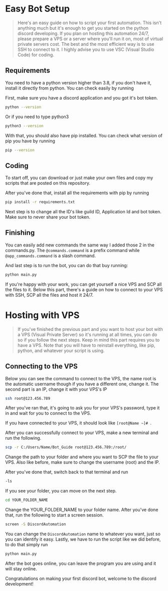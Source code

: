 # Easy Bot Setup
> Here's an easy guide on how to script your first automation. This isn't anything much but it's enough to get you started on the python discord developing.
>  If you plan on hosting this automation 24/7, please prepare a VPS or a server where you'll run it on, most of virtual private servers cost. The best and the most efficient way is to use SSH to connect to it.
>  I highly advise you to use VSC (Visual Studio Code) for coding.

## Requirements

You need to have a python version higher than 3.8, if you don't have it, install it directly from python.
You can check easily by running 

First, make sure you have a discord application and you got it's bot token.

```bash
python --version
```
Or if you need to type python3
```bash
python3 --version
```

With that, you should also have pip installed.
You can check what version of pip you have by running
```bash
pip --version
```

## Coding
To start off, you can download or just make your own files and copy my scripts that are posted on this repository.

After you've done that, install all the requirements with pip by running
```bash
pip install -r requirements.txt
```

Next step is to change all the ID's like guild ID, Application Id and bot token. Make sure to never share your bot token.

## Finishing

You can easily add new commands the same way I added those 2 in the commands.py. The `@commands.command` is a prefix command while `@app_commands.command` is a slash command.

And last step is to run the bot, you can do that buy running:
```bash
python main.py
```

If you're happy with your work, you can get yourself a nice VPS and SCP all the files to it. Below this part, there's a guide on how to connect to your VPS with SSH, SCP all the files and host it 24/7.

# Hosting with VPS
> If you've finished the previous part and you want to host your bot with a VPS (Visual Private Server) so it's running at all times, you can do so if you follow the next steps. Keep in mind this part requires you to have a VPS.
> Note that you will have to reinstall everything, like pip, python, and whatever your script is using.

## Connecting to the VPS

Below you can see the command to connect to the VPS, the name root is the automatic username though if you have a different one, change it. The second part is an IP, change it with your VPS's IP
```bash
ssh root@123.456.789
```
After you've ran that, it's going to ask you for your VPS's password, type it in and wait for you to connect to the VPS.

If you have connected to your VPS, it should look like `[root@Name ~]# `.

After you can successfully connect to your VPS, make a new terminal and run the following.
```bash
scp -r C:/Users/Name/Bot_Guide root@123.456.789:/root/
```
Change the path to your folder and where you want to SCP the file to your VPS. Also like before, make sure to change the username (root) and the IP.

After you've done that, switch back to that terminal and run
```bash
-ls
```
If you see your folder, you can move on the next step.

```bash
cd YOUR_FOLDER_NAME
```
Change the YOUR_FOLDER_NAME to your folder name. After you've done that, run the following to start a screen session.
```bash
screen -S DiscordAutomation
```
You can change the `DiscordAutomation` name to whatever you want, just so you can identify it easy.
Lastly, we have to run the script like we did before, to do that simply run
```bash
python main.py
```
After the bot goes online, you can leave the program you are using and it will stay online.

Congratulations on making your first discord bot, welcome to the discord development!
